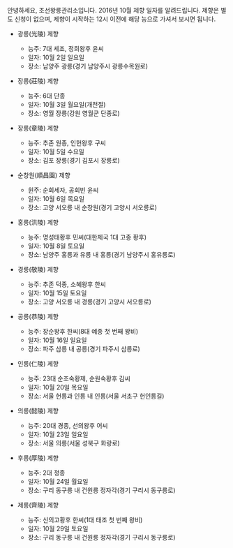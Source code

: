 안녕하세요, 조선왕릉관리소입니다. 2016년 10월 제향 일자를 알려드립니다. 제향은 별도 신청이 없으며, 제향이 시작하는 12시 이전에 해당 능으로 가셔서 보시면 됩니다.

- 광릉(光陵) 제향
  - 능주: 7대 세조, 정희왕후 윤씨
  - 일자: 10월 2일 일요일
  - 장소: 남양주 광릉(경기 남양주시 광릉수목원로)

- 장릉(莊陵) 제향
  - 능주: 6대 단종
  - 일자: 10월 3일 월요일(개천절)
  - 장소: 영월 장릉(강원 영월군 단종로)

- 장릉(章陵) 제향
  - 능주: 추존 원종, 인헌왕후 구씨
  - 일자: 10월 5일 수요일
  - 장소: 김포 장릉(경기 김포시 장릉로)

- 순창원(順昌園) 제향
  - 원주: 순회세자, 공회빈 윤씨
  - 일자: 10월 6일 목요일
  - 장소: 고양 서오릉 내 순창원(경기 고양시 서오릉로)

- 홍릉(洪陵) 제향
  - 능주: 명성태황후 민씨(대한제국 1대 고종 황후)
  - 일자: 10월 8일 토요일
  - 장소: 남양주 홍릉과 유릉 내 홍릉(경기 남양주시 홍유릉로)

- 경릉(敬陵) 제향
  - 능주: 추존 덕종, 소혜왕후 한씨
  - 일자: 10월 15일 토요일
  - 장소: 고양 서오릉 내 경릉(경기 고양시 서오릉로)

- 공릉(恭陵) 제향
  - 능주: 장순왕후 한씨(8대 예종 첫 번째 왕비)
  - 일자: 10월 16일 일요일
  - 장소: 파주 삼릉 내 공릉(경기 파주시 삼릉로)

- 인릉(仁陵) 제향
  - 능주: 23대 순조숙황제, 순원숙황후 김씨
  - 일자: 10월 20일 목요일
  - 장소: 서울 헌릉과 인릉 내 인릉(서울 서초구 헌인릉길)

- 의릉(懿陵) 제향
  - 능주: 20대 경종, 선의왕후 어씨
  - 일자: 10월 23일 일요일
  - 장소: 서울 의릉(서울 성북구 화랑로)

- 후릉(厚陵) 제향
  - 능주: 2대 정종
  - 일자: 10월 24일 월요일
  - 장소: 구리 동구릉 내 건원릉 정자각(경기 구리시 동구릉로)

- 제릉(齊陵) 제향
  - 능주: 신의고황후 한씨(1대 태조 첫 번째 왕비)
  - 일자: 10월 29일 토요일
  - 장소: 구리 동구릉 내 건원릉 정자각(경기 구리시 동구릉로)